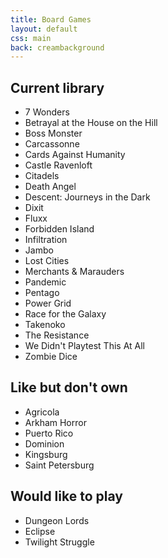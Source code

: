 ```yaml
---
title: Board Games
layout: default
css: main
back: creambackground
---
```


## Current library
- 7 Wonders
- Betrayal at the House on the Hill
- Boss Monster
- Carcassonne
- Cards Against Humanity
- Castle Ravenloft
- Citadels
- Death Angel
- Descent: Journeys in the Dark
- Dixit
- Fluxx
- Forbidden Island
- Infiltration
- Jambo
- Lost Cities
- Merchants & Marauders
- Pandemic
- Pentago
- Power Grid
- Race for the Galaxy
- Takenoko
- The Resistance
- We Didn't Playtest This At All
- Zombie Dice

## Like but don't own
- Agricola
- Arkham Horror
- Puerto Rico
- Dominion
- Kingsburg
- Saint Petersburg

## Would like to play
- Dungeon Lords
- Eclipse
- Twilight Struggle
